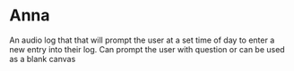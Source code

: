 # Anna
An audio log that that will prompt the user at a set time of day to enter a new entry into their log. Can prompt the user with question or can be used as a blank canvas
